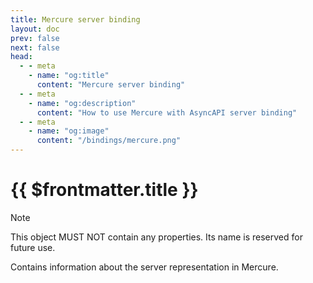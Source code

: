 ```yaml
---
title: Mercure server binding
layout: doc
prev: false
next: false
head:
  - - meta
    - name: "og:title"
      content: "Mercure server binding"
  - - meta
    - name: "og:description"
      content: "How to use Mercure with AsyncAPI server binding"
  - - meta
    - name: "og:image"
      content: "/bindings/mercure.png"
---
```


# {{ $frontmatter.title }}

> [!NOTE]
> This object MUST NOT contain any properties. Its name is reserved for future use.

Contains information about the server representation in Mercure.